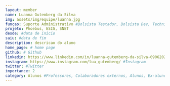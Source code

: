 ```yaml
---
layout: member
name: Luanna Gutemberg da Silva
img: assets/img/equipe/luanna.jpg
funcao: Suporte Administrativo #Bolsista Testador, Bolsista Dev, Technical Debt
projeto: Phoebus, ESIG, SNET
desde: #data de início
saiu: #data de fim
description: descricao do aluno
home_page: # home page
github: # Github 
linkedin: https://www.linkedin.com/in/luanna-gutemberg-da-silva-090620219/ 
instagram: https://www.instagram.com/lua_gutemberg/ #Instagram 
twitter: #Twitter
importance: 2
category: Alunos #Professores, Colaboradores externos, Alunos, Ex-alunos
---
```

